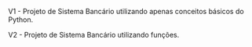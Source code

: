 V1 - Projeto de Sistema Bancário utilizando apenas conceitos básicos do Python.

V2 - Projeto de Sistema Bancário utilizando funções.
